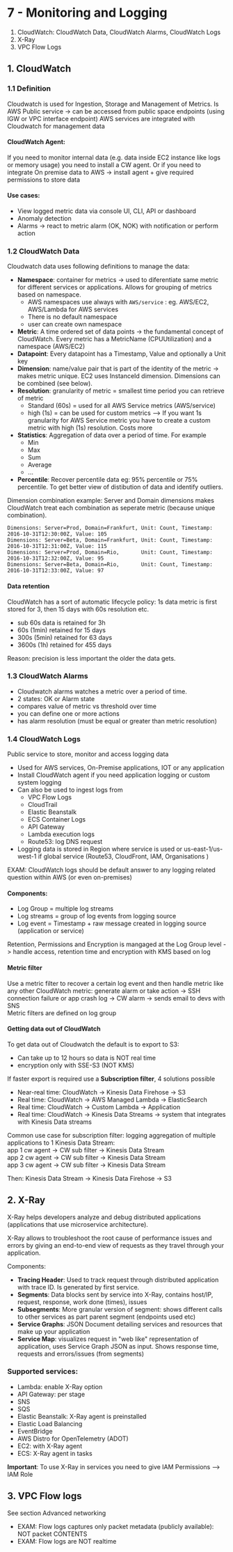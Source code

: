 # 7 - Monitoring and Logging
1. CloudWatch: CloudWatch Data, CloudWatch Alarms, CloudWatch Logs
2. X-Ray
3. VPC Flow Logs

## 1. CloudWatch

### 1.1 Definition
Cloudwatch is used for Ingestion, Storage and Management of Metrics. 
Is AWS Public service -> can be accessed from public space endpoints (using IGW or VPC interface endpoint)
AWS services are integrated with Cloudwatch for management data

#### CloudWatch Agent:
If you need to monitor internal data (e.g. data inside EC2 instance like logs or memory usage) you need to install a CW agent.
Or if you need to integrate On premise data to AWS -> install agent + give required permissions to store data

#### Use cases:
- View logged metric data via console UI, CLI, API or dashboard
- Anomaly detection
- Alarms -> react to metric alarm (OK, NOK) with notification or perform action

### 1.2 CloudWatch Data
Cloudwatch data uses following definitions to manage the data:
 - **Namespace**: container for metrics -> used to diferentiate same metric for different services or applications. Allows for grouping of metrics based on namespace.
    - AWS namespaces use always with `AWS/service` : eg. AWS/EC2, AWS/Lambda for AWS services
    - There is no default namespace
    - user can create own namespace
- **Metric**: A time ordered set of data points -> the fundamental concept of CloudWatch. Every metric has a MetricName (CPUUtilization) and a namespace (AWS/EC2)
- **Datapoint**: Every datapoint has a Timestamp, Value and optionally a Unit key
- **Dimension**: name/value pair that is part of the identity of the metric -> makes metric unique. EC2 uses InstanceId dimension. Dimensions can be combined (see below).
- **Resolution**: granularity of metric = smallest time period you can retrieve of metric
    - Standard (60s) = used for all AWS Service metrics (AWS/service)
    - high (1s) = can be used for custom metrics
    --> If you want 1s granularity for AWS Service metric you have to create a custom metric with high (1s) resolution. Costs more
- **Statistics**: Aggregation of data over a period of time. For example
    - Min
    - Max
    - Sum
    - Average
    - ...
 - **Percentile**: Recover percentile data eg: 95% percentile or 75% percentile. To get better view of distibution of data and identify outliers.

Dimension combination example: Server and Domain dimensions makes CloudWatch treat each combination as seperate metric (because unique combination).
```
Dimensions: Server=Prod, Domain=Frankfurt, Unit: Count, Timestamp: 2016-10-31T12:30:00Z, Value: 105
Dimensions: Server=Beta, Domain=Frankfurt, Unit: Count, Timestamp: 2016-10-31T12:31:00Z, Value: 115
Dimensions: Server=Prod, Domain=Rio,       Unit: Count, Timestamp: 2016-10-31T12:32:00Z, Value: 95
Dimensions: Server=Beta, Domain=Rio,       Unit: Count, Timestamp: 2016-10-31T12:33:00Z, Value: 97
```

#### Data retention
CloudWatch has a sort of automatic lifecycle policy: 1s data metric is first stored for 3, then 15 days with 60s resolution etc.
- sub 60s data is retained for 3h
- 60s (1min) retained for 15 days
- 300s (5min) retained for 63 days
- 3600s (1h) retained for 455 days

Reason: precision is less important the older the data gets.

### 1.3 CloudWatch Alarms
- Cloudwatch alarms watches a metric over a period of time. 
- 2 states: OK or Alarm state
- compares value of metric vs threshold over time
- you can define one or more actions
- has alarm resolution (must be equal or greater than metric resolution)

### 1.4 CloudWatch Logs
Public service to store, monitor and access logging data
- Used for AWS services, On-Premise applications, IOT or any application
- Install CloudWatch agent if you need application logging or custom system logging
- Can also be used to ingest logs from 
  - VPC Flow Logs
  - CloudTrail
  - Elastic Beanstalk
  - ECS Container Logs
  - API Gateway
  - Lambda execution logs
  - Route53: log DNS request
- Logging data is stored in Region where service is used or us-east-1/us-west-1 if global service (Route53, CloudFront, IAM, Organisations )
 
 EXAM: CloudWatch logs should be default answer to any logging related question within AWS (or even on-premises)

#### Components:
- Log Group = multiple log streams
- Log streams = group of log events from logging source
- Log event =  Timestamp + raw message created in logging source (application or service)

Retention, Permissions and Encryption is mangaged at the Log Group level -> handle access, retention time and encryption with KMS based on log

#### Metric filter
Use a metric filter to recover a certain log event and then handle metric like any other CloudWatch metric: generate alarm or take action -> SSH connection failure or app crash log -> CW alarm -> sends email to devs with SNS  
Metric filters are defined on log group

#### Getting data out of CloudWatch
To get data out of Cloudwatch the default is to export to S3: 
- Can take up to 12 hours so data is NOT real time
- encryption only with SSE-S3 (NOT KMS)

If faster export is required use a **Subscription filter**, 4 solutions possible
- Near-real time: CloudWatch -> Kinesis Data Firehose -> S3
- Real time: CloudWatch -> AWS Managed Lambda -> ElasticSearch
- Real time: CloudWatch -> Custom Lambda -> Application
- Real time: CloudWatch -> Kinesis Data Streams -> system that integrates with Kinesis Data streams

Common use case for subscription filter: logging aggregation of multiple applications to 1 Kinesis Data Stream:  
app 1 cw agent -> CW sub filter -> Kinesis Data Stream  
app 2 cw agent -> CW sub filter -> Kinesis Data Stream  
app 3 cw agent -> CW sub filter -> Kinesis Data Stream  

Then: Kinesis Data Stream -> Kinesis Data Firehose -> S3

## 2. X-Ray

X-Ray helps developers analyze and debug distributed applications (applications that use microservice architecture).

X-Ray allows to troubleshoot the root cause of performance issues and errors by giving an end-to-end view of requests as they travel through your application.

Components:
- **Tracing Header**: Used to track request through distributed application with trace ID. Is generated by first service.
- **Segments**: Data blocks sent by service into X-Ray, contains host/IP, request, response, work done (times), issues
- **Subsegments**: More granular version of segment: shows different calls to other services as part parent segment (endpoints used etc)
- **Service Graphs**: JSON Document detailing services and resources that make up your application
- **Service Map**: visualizes request in "web like" representation of application, uses Service Graph JSON as input. Shows response time, requests and errors/issues (from segments)

### Supported services:
- Lambda: enable X-Ray option
- API Gateway: per stage
- SNS
- SQS
- Elastic Beanstalk: X-Ray agent is preinstalled
- Elastic Load Balancing
- EventBridge
- AWS Distro for OpenTelemetry (ADOT)
- EC2: with X-Ray agent
- ECS: X-Ray agent in tasks

**Important**:
To use X-Ray in services you need to give IAM Permissions --> IAM Role

## 3. VPC Flow logs
See section Advanced networking
- EXAM: Flow logs captures only packet metadata (publicly available): NOT packet CONTENTS
- EXAM: Flow logs are NOT realtime
